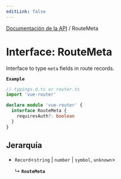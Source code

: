 ```yaml
---
editLink: false
---
```


[Documentación de la API](../index.md) / RouteMeta

# Interface: RouteMeta

Interface to type `meta` fields in route records.

**`Example`**

```ts
// typings.d.ts or router.ts
import 'vue-router'

declare module 'vue-router' {
  interface RouteMeta {
    requiresAuth?: boolean
  }
}
```

## Jerarquía

- `Record`\<`string` \| `number` \| `symbol`, `unknown`\>

  ↳ **`RouteMeta`**
